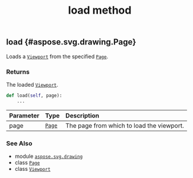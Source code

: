 ﻿---
title: load method
second_title: Aspose.SVG for Python via .NET API References
description: 
type: docs
weight: 20
url: /python-net/aspose.svg.drawing/viewport/load/
is_root: false
---

## load {#aspose.svg.drawing.Page}

Loads a [`Viewport`](/svg/python-net/aspose.svg.drawing/viewport) from the specified [`Page`](/svg/python-net/aspose.svg.drawing/page).


### Returns 


The loaded [`Viewport`](/svg/python-net/aspose.svg.drawing/viewport).


```python
def load(self, page):
    ...
```


| Parameter | Type | Description |
| :- | :- | :- |
| page | [`Page`](/svg/python-net/aspose.svg.drawing/page) | The page from which to load the viewport. |



### See Also
* module [`aspose.svg.drawing`](../../)
* class [`Page`](/svg/python-net/aspose.svg.drawing/page)
* class [`Viewport`](/svg/python-net/aspose.svg.drawing/viewport)
